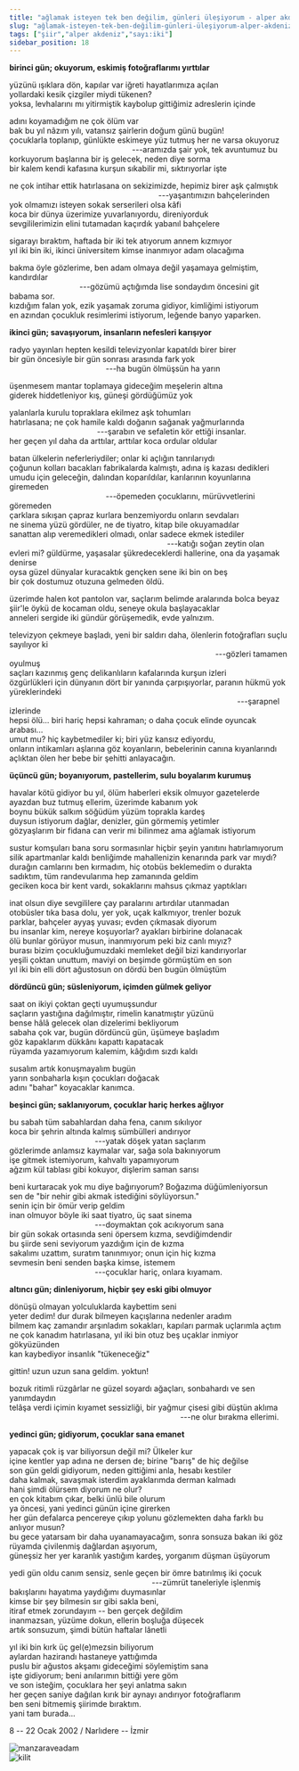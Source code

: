 ```yaml
---
title: "ağlamak isteyen tek ben değilim, günleri üleşiyorum - alper akdeniz"
slug: "ağlamak-isteyen-tek-ben-değilim-günleri-üleşiyorum-alper-akdeniz"
tags: ["şiir","alper akdeniz","sayı:iki"]
sidebar_position: 18
---
```


**birinci gün; okuyorum, eskimiş fotoğraflarımı yırttılar**

yüzünü ışıklara dön, kapılar var iğreti hayatlarımıza açılan  
yollardaki kesik çizgiler miydi tükenen?  
yoksa, levhalarını mı yitirmiştik kaybolup gittiğimiz adreslerin içinde

adını koyamadığım ne çok ölüm var  
bak bu yıl nâzım yılı, vatansız şairlerin doğum günü bugün!  
çocuklarla toplanıp, günlükte eskimeye yüz tutmuş her ne varsa okuyoruz  
                                                        ---aramızda şair
yok, tek avuntumuz bu  
korkuyorum başlarına bir iş gelecek, neden diye sorma  
bir kalem kendi kafasına kurşun sıkabilir mi, sıktırıyorlar işte

ne çok intihar ettik hatırlasana on sekizimizde, hepimiz birer aşk
çalmıştık  
                                                                    ---yaşantımızın
bahçelerinden  
yok olmamızı isteyen sokak serserileri olsa kâfi  
koca bir dünya üzerimize yuvarlanıyordu, direniyorduk  
sevgililerimizin elini tutamadan kaçırdık yabanıl bahçelere

sigarayı bıraktım, haftada bir iki tek atıyorum annem kızmıyor  
yıl iki bin iki, ikinci üniversitem kimse inanmıyor adam olacağıma

bakma öyle gözlerime, ben adam olmaya değil yaşamaya gelmiştim,
kandırdılar  
                                ---gözümü açtığımda lise sondaydım
öncesini git babama sor.  
kızdığım falan yok, ezik yaşamak zoruma gidiyor, kimliğimi istiyorum  
en azından çocukluk resimlerimi istiyorum, leğende banyo yaparken.

**ikinci gün; savaşıyorum, insanların nefesleri karışıyor**

radyo yayınları hepten kesildi televizyonlar kapatıldı birer birer  
bir gün öncesiyle bir gün sonrası arasında fark yok  
                                            ---ha bugün ölmüşsün
ha yarın

üşenmesem mantar toplamaya gideceğim meşelerin altına  
giderek hiddetleniyor kış, güneşi gördüğümüz yok

yalanlarla kurulu topraklara ekilmez aşk tohumları  
hatırlasana; ne çok hamile kaldı doğanın sağanak yağmurlarında  
                                        ---şarabın ve sefaletin kör
ettiği insanlar.  
her geçen yıl daha da arttılar, arttılar koca ordular oldular

batan ülkelerin neferleriydiler; onlar ki açlığın tanrılarıydı  
çoğunun kolları bacakları fabrikalarda kalmıştı, adına iş kazası
dedikleri  
umudu için geleceğin, dalından koparıldılar, karılarının koyunlarına
giremeden  
                                            ---öpemeden çocuklarını,
mürüvvetlerini göremeden  
çarklara sıkışan çapraz kurlara benzemiyordu onların sevdaları  
ne sinema yüzü gördüler, ne de tiyatro, kitap bile okuyamadılar  
sanattan alıp veremedikleri olmadı, onlar sadece ekmek istediler  
                                                                        ---katığı
soğan zeytin olan  
evleri mi? güldürme, yaşasalar şükredeceklerdi hallerine, ona da yaşamak
denirse  
oysa güzel dünyalar kuracaktık gençken sene iki bin on beş  
bir çok dostumuz otuzuna gelmeden öldü.

üzerimde halen kot pantolon var, saçlarım belimde aralarında bolca
beyaz  
şiir'le öykü de kocaman oldu, seneye okula başlayacaklar  
anneleri sergide iki gündür görüşemedik, evde yalnızım.

televizyon çekmeye başladı, yeni bir saldırı daha, ölenlerin
fotoğrafları suçlu sayılıyor ki  
                                                                                              ---gözleri
tamamen oyulmuş  
saçları kazınmış genç delikanlıların kafalarında kurşun izleri  
özgürlükleri için dünyanın dört bir yanında çarpışıyorlar, paranın hükmü
yok yüreklerindeki  
                                                                                                        ---şarapnel
izlerinde  
hepsi ölü... biri hariç hepsi kahraman; o daha çocuk elinde oyuncak
arabası...  
umut mu? hiç kaybetmediler ki; biri yüz kansız ediyordu,  
onların intikamları aşlarına göz koyanların, bebelerinin canına
kıyanlarındı  
açlıktan ölen her bebe bir şehitti anlayacağın.

**üçüncü gün; boyanıyorum, pastellerim, sulu boyalarım kurumuş**

havalar kötü gidiyor bu yıl, ölüm haberleri eksik olmuyor gazetelerde  
ayazdan buz tutmuş ellerim, üzerimde kabanım yok  
boynu bükük salkım söğüdüm yüzüm toprakla kardeş  
duysun istiyorum dağlar, denizler, gün görmemiş yetimler  
gözyaşlarım bir fidana can verir mi bilinmez ama ağlamak istiyorum

sustur komşuları bana soru sormasınlar hiçbir şeyin yanıtını
hatırlamıyorum  
silik apartmanlar kaldı benliğimde mahallenizin kenarında park var
mıydı?  
durağın camlarını ben kırmadım, hiç otobüs beklemedim o durakta  
sadıktım, tüm randevularıma hep zamanında geldim  
geciken koca bir kent vardı, sokaklarını mahsus çıkmaz yaptıkları

inat olsun diye sevgililere çay paralarını artırdılar utanmadan  
otobüsler tıka basa dolu, yer yok, uçak kalkmıyor, trenler bozuk  
parklar, bahçeler ayyaş yuvası; evden çıkmasak diyorum  
bu insanlar kim, nereye koşuyorlar? ayakları birbirine dolanacak  
ölü bunlar görüyor musun, inanmıyorum peki biz canlı mıyız?  
burası bizim çocukluğumuzdaki memleket değil bizi kandırıyorlar  
yeşili çoktan unuttum, maviyi on beşimde görmüştüm en son  
yıl iki bin elli dört ağustosun on dördü ben bugün ölmüştüm

**dördüncü gün; süsleniyorum, içimden gülmek geliyor**

saat on ikiyi çoktan geçti uyumuşsundur  
saçların yastığına dağılmıştır, rimelin kanatmıştır yüzünü  
bense hâlâ gelecek olan dizelerimi bekliyorum  
sabaha çok var, bugün dördüncü gün, üşümeye başladım  
göz kapaklarım dükkânı kapattı kapatacak  
rüyamda yazamıyorum kalemim, kâğıdım sızdı kaldı

susalım artık konuşmayalım bugün  
yarın sonbaharla kışın çocukları doğacak  
adını "bahar" koyacaklar kanımca.

**beşinci gün; saklanıyorum, çocuklar hariç herkes ağlıyor**

bu sabah tüm sabahlardan daha fena, canım sıkılıyor  
koca bir şehrin altında kalmış sümbülleri andırıyor  
                                       ---yatak döşek yatan saçlarım  
gözlerimde anlamsız kaymalar var, sağa sola bakınıyorum  
işe gitmek istemiyorum, kahvaltı yapamıyorum  
ağzım kül tablası gibi kokuyor, dişlerim saman sarısı

beni kurtaracak yok mu diye bağırıyorum? Boğazıma düğümleniyorsun  
sen de "bir nehir gibi akmak istediğini söylüyorsun."  
senin için bir ömür verip geldim  
inan olmuyor böyle iki saat tiyatro, üç saat sinema  
                                       ---doymaktan çok acıkıyorum sana  
bir gün sokak ortasında seni öpersem kızma, sevdiğimdendir  
bu şiirde seni seviyorum yazdığım için de kızma  
sakalımı uzattım, suratım tanınmıyor; onun için hiç kızma  
sevmesin beni senden başka kimse, istemem  
                                       ---çocuklar hariç,
onlara kıyamam.

**altıncı gün; dinleniyorum, hiçbir şey eski gibi olmuyor**

dönüşü olmayan yolculuklarda kaybettim seni  
yeter dedim! dur durak bilmeyen kaçışlarına nedenler aradım  
bilmem kaç zamandır arşınladım sokakları, kapıları parmak uçlarımla
açtım  
ne çok kanadım hatırlasana, yıl iki bin otuz beş uçaklar inmiyor
gökyüzünden  
kan kaybediyor insanlık "tükeneceğiz"

gittin! uzun uzun sana geldim. yoktun!

bozuk ritimli rüzgârlar ne güzel soyardı ağaçları, sonbahardı ve sen
yanımdaydın  
telâşa verdi içimin kıyamet sessizliği, bir yağmur çisesi gibi düştün
aklıma  
                                                                              ---ne
olur bırakma ellerimi.

**yedinci gün; gidiyorum, çocuklar sana emanet**

yapacak çok iş var biliyorsun değil mi? Ülkeler kur  
içine kentler yap adına ne dersen de; birine "barış" de hiç değilse  
son gün geldi gidiyorum, neden gittiğimi anla, hesabı kestiler  
daha kalmak, savaşmak isterdim ayaklarımda derman kalmadı  
hani şimdi ölürsem diyorum ne olur?  
en çok kitabım çıkar, belki ünlü bile olurum  
ya öncesi, yani yedinci günün içine girerken  
her gün defalarca pencereye çıkıp yolunu gözlemekten daha farklı bu
anlıyor musun?  
bu gece yatarsam bir daha uyanamayacağım, sonra sonsuza bakan iki göz  
rüyamda çivilenmiş dağlardan aşıyorum,  
güneşsiz her yer karanlık yastığım kardeş, yorganım düşman üşüyorum

yedi gün oldu canım sensiz, senle geçen bir ömre batırılmış iki çocuk  
                                                                 ---zümrüt
taneleriyle işlenmiş  
bakışlarını hayatıma yaydığımı duymasınlar  
kimse bir şey bilmesin sır gibi sakla beni,  
itiraf etmek zorundayım -- ben gerçek değildim  
inanmazsan, yüzüme dokun, ellerin boşluğa düşecek  
artık sonsuzum, şimdi bütün haftalar lânetli

yıl iki bin kırk üç gel(e)mezsin biliyorum  
aylardan hazirandı hastaneye yattığımda  
puslu bir ağustos akşamı gideceğimi söylemiştim sana  
işte gidiyorum; beni anılarımın bittiği yere göm  
ve son isteğim, çocuklara her şeyi anlatma sakın  
her geçen saniye dağılan kırık bir aynayı andırıyor fotoğraflarım  
ben seni bitmemiş şiirimde bıraktım.  
yani tam burada...

8 -- 22 Ocak 2002 / Narlıdere -- İzmir

![manzaraveadam](/img/ky02_20_zaferyalcinpinar.jpg)  
![kilit](/img/ky02_21_zaferyalcinpinar.jpg)

